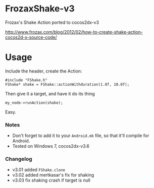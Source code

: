 # FrozaxShake-v3
Frozax's Shake Action ported to cocos2dx-v3

http://www.frozax.com/blog/2012/02/how-to-create-shake-action-cocos2d-x-source-code/


# Usage

Include the header, create the Action:

    #include "FShake.h"
    FShake* shake = FShake::actionWithduration(1.0f, 10.0f);
    
Then give it a target, and have it do its thing

    my_node->runAction(shake);
  
Easy.

### Notes

* Don't forget to add it to your `Android.mk` file, so that it'll compile for Android. 
* Tested on Windows 7, cocos2dx-v3.6

### Changelog

* v3.01 added `FShake.clone`
* v3.02 added mertkasar's fix for shaking
* v3.03 fix shaking crash if target is null
